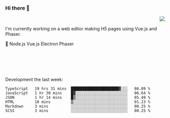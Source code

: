### Hi there 👋

<img align="right" src="https://github-readme-stats.vercel.app/api?username=jasonpanggo"/>

<br>
<p align="left">
I'm currently working on a web editor making H5 pages using Vue.js and Phaser.
</p>
<p align="left">
📖 Node.js Vue.js Electron Phaser
</p>
<br>
<br>
<br>
<br>

Development the last week:
<!--START_SECTION:waka-->

```text
TypeScript   19 hrs 31 mins  █████████████████████▓░░░   86.09 %
JavaScript   1 hr 30 mins    █▓░░░░░░░░░░░░░░░░░░░░░░░   06.64 %
JSON         1 hr 14 mins    █▒░░░░░░░░░░░░░░░░░░░░░░░   05.49 %
HTML         16 mins         ▒░░░░░░░░░░░░░░░░░░░░░░░░   01.23 %
Markdown     3 mins          ░░░░░░░░░░░░░░░░░░░░░░░░░   00.25 %
SCSS         3 mins          ░░░░░░░░░░░░░░░░░░░░░░░░░   00.25 %
```

<!--END_SECTION:waka-->

<!--
**JASONPANGGO/jasonpanggo** is a ✨ _special_ ✨ repository because its `README.md` (this file) appears on your GitHub profile.

Here are some ideas to get you started:

- 🔭 I’m currently working on ...
- 🌱 I’m currently learning ...
- 👯 I’m looking to collaborate on ...
- 🤔 I’m looking for help with ...
- 💬 Ask me about ...
- 📫 How to reach me: ...
- 😄 Pronouns: ...
- ⚡ Fun fact: ...
-->
